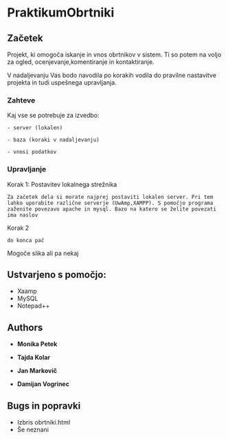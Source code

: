 # PraktikumObrtniki




## Začetek
Projekt, ki omogoča iskanje in vnos obrtnikov v sistem. Ti so potem na voljo za ogled, ocenjevanje,komentiranje in kontaktiranje.

V nadaljevanju Vas bodo navodila po korakih vodila do pravilne nastavitve projekta in tudi uspešnega upravljanja.

### Zahteve

Kaj vse se potrebuje za izvedbo:

```
- server (lokalen)

- baza (koraki v nadaljevanju)

- vnosi podatkov
```

### Upravljanje



Korak 1: Postavitev lokalnega strežnika

```
Za začetek dela si morate najprej postaviti lokalen server. Pri tem lahko uporabite različne serverje (UwAmp,XAMPP). S pomočjo programa zaženite povezavo apache in mysql. Bazo na katero se želite povezati ima naslov  
```

Korak 2

```
do konca pač
```

Mogoče slika ali pa nekaj





## Ustvarjeno s pomočjo:

* Xaamp
* MySQL
* Notepad++




## Authors

* **Monika Petek** 

* **Tajda Kolar**

* **Jan Markovič**

* **Damijan Vogrinec**


## Bugs in popravki

* Izbris obrtniki.html
* Še neznani
